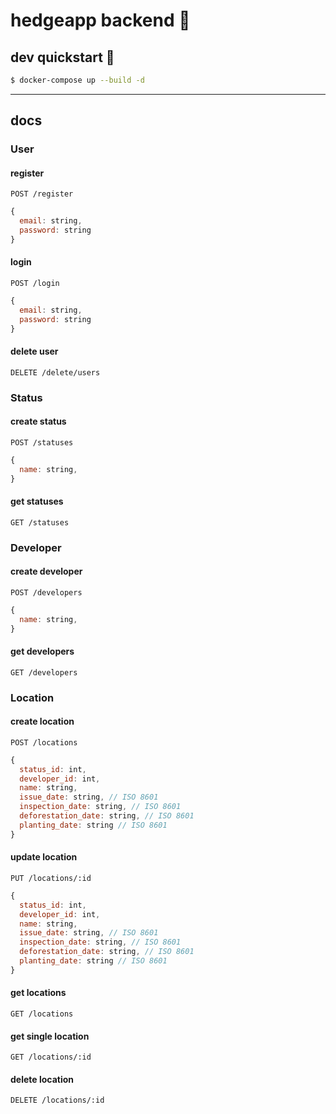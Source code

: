 # hedgeapp backend :hedgehog:

## dev quickstart :construction:

```bash
$ docker-compose up --build -d
```

---

## docs

### User

#### register

```http
POST /register
```

```js
{
  email: string,
  password: string
}
```

#### login

```http
POST /login
```

```js
{
  email: string,
  password: string
}
```

#### delete user

```http
DELETE /delete/users
```

### Status

#### create status

```http
POST /statuses
```

```js
{
  name: string,
}
```

#### get statuses

```http
GET /statuses
```

### Developer

#### create developer

```http
POST /developers
```

```js
{
  name: string,
}
```

#### get developers

```http
GET /developers
```

### Location

#### create location

```http
POST /locations
```

```js
{
  status_id: int,
  developer_id: int,
  name: string,
  issue_date: string, // ISO 8601
  inspection_date: string, // ISO 8601
  deforestation_date: string, // ISO 8601
  planting_date: string // ISO 8601
}
```

#### update location

```http
PUT /locations/:id
```

```js
{
  status_id: int,
  developer_id: int,
  name: string,
  issue_date: string, // ISO 8601
  inspection_date: string, // ISO 8601
  deforestation_date: string, // ISO 8601
  planting_date: string // ISO 8601
}
```

#### get locations

```http
GET /locations
```

#### get single location

```http
GET /locations/:id
```

#### delete location

```http
DELETE /locations/:id
```
